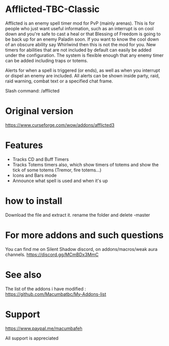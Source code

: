 # Afflicted-TBC-Classic

Afflicted is an enemy spell timer mod for PvP (mainly arenas). This is for people who just want useful information, such as an interrupt is on cool down and you're safe to cast a heal or that Blessing of Freedom is going to be back up for an enemy Paladin soon. If you want to know the cool down of an obscure ability say Whirlwind then this is not the mod for you. New timers for abilities that are not included by default can easily be added under the configuration. The system is flexible enough that any enemy timer can be added including traps or totems.

Alerts for when a spell is triggered (or ends), as well as when you interrupt or dispel an enemy are included. All alerts can be shown inside party, raid, raid warning, combat text or a specified chat frame.

Slash command: /afflicted

# Original version
https://www.curseforge.com/wow/addons/afflicted3

# Features
- Tracks CD and Buff Timers
- Tracks Totems timers also, which show timers of totems and show the tick of some totems (Tremor, fire totems...)
- Icons and Bars mode
- Announce what spell is used and when it's up


# how to install
Download the file and extract it. rename the folder and delete -master




# For more addons and such questions 
You can find me on Silent Shadow discord, on addons/macros/weak aura channels.
https://discord.gg/MCmBDx3MmC

 
# See also 
The list of the addons i have modified :
https://github.com/Macumbatbc/My-Addons-list

 

# Support

https://www.paypal.me/macumbafeh

All support is appreciated
